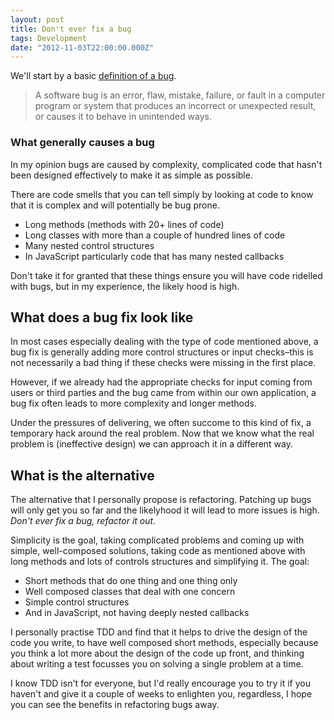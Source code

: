 ```yaml
---
layout: post
title: Don't ever fix a bug
tags: Development
date: "2012-11-03T22:00:00.000Z"
---
```


We'll start by a basic [definition of a bug](http://en.wikipedia.org/wiki/Software_bug).

> A software bug is an error, flaw, mistake, failure, or fault in a computer program or system that produces an incorrect or unexpected result, or causes it to behave in unintended ways.

### What generally causes a bug

In my opinion bugs are caused by complexity, complicated code that hasn't been designed effectively to make it as simple as possible.

There are code smells that you can tell simply by looking at code to know that it is complex and will potentially be bug prone.

- Long methods (methods with 20+ lines of code)
- Long classes with more than a couple of hundred lines of code
- Many nested control structures
- In JavaScript particularly code that has many nested callbacks

Don't take it for granted that these things ensure you will have code ridelled with bugs, but in my experience, the likely hood is high.

## What does a bug fix look like

In most cases especially dealing with the type of code mentioned above, a bug fix is generally adding more control structures or input checks–this is not necessarily a bad thing if these checks were missing in the first place.

However, if we already had the appropriate checks for input coming from users or third parties and the bug came from within our own application, a bug fix often leads to more complexity and longer methods.

Under the pressures of delivering, we often succome to this kind of fix, a temporary hack around the real problem. Now that we know what the real problem is (ineffective design) we can approach it in a different way.

## What is the alternative

The alternative that I personally propose is refactoring. Patching up bugs will only get you so far and the likelyhood it will lead to more issues is high. *Don't ever fix a bug, refactor it out*.

Simplicity is the goal, taking complicated problems and coming up with simple, well-composed solutions, taking code as mentioned above with long methods and lots of controls structures and simplifying it. The goal:

- Short methods that do one thing and one thing only
- Well composed classes that deal with one concern
- Simple control structures
- And in JavaScript, not having deeply nested callbacks

I personally practise TDD and find that it helps to drive the design of the code you write, to have well composed short methods, especially because you think a lot more about the design of the code up front, and thinking about writing a test focusses you on solving a single problem at a time.

I know TDD isn't for everyone, but I'd really encourage you to try it if you haven't and give it a couple of weeks to enlighten you, regardless, I hope you can see the benefits in refactoring bugs away.
